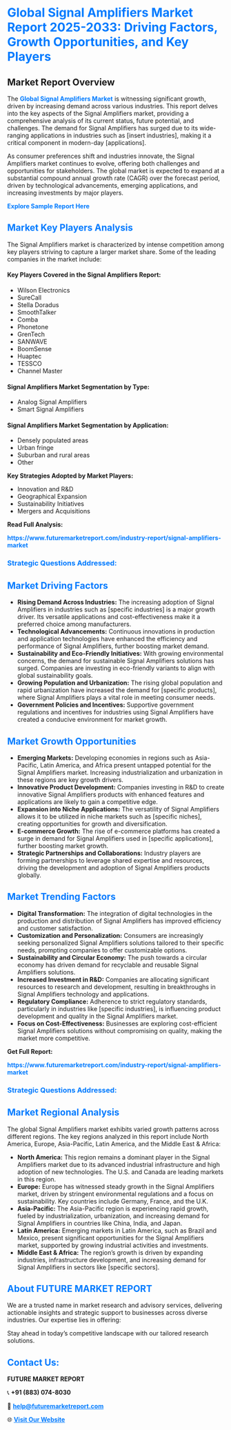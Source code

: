 <h1 style="color: #007BFF;">Global Signal Amplifiers Market Report 2025-2033: Driving Factors, Growth Opportunities, and Key Players</h1>

<section id="overview">
<h2>Market Report Overview</h2>
<p>The <a href="https://www.futuremarketreport.com/industry-report/signal-amplifiers-market" style="color: #007BFF; text-decoration: none;"><strong>Global Signal Amplifiers Market</strong></a> is witnessing significant growth, driven by increasing demand across various industries. This report delves into the key aspects of the Signal Amplifiers market, providing a comprehensive analysis of its current status, future potential, and challenges. The demand for Signal Amplifiers has surged due to its wide-ranging applications in industries such as [insert industries], making it a critical component in modern-day [applications].</p>
<p>As consumer preferences shift and industries innovate, the Signal Amplifiers market continues to evolve, offering both challenges and opportunities for stakeholders. The global market is expected to expand at a substantial compound annual growth rate (CAGR) over the forecast period, driven by technological advancements, emerging applications, and increasing investments by major players.</p>
</section>

<section id="overview">
<p><a href="https://www.futuremarketreport.com/request-sample/reportId=58718" style="color: #007BFF; text-decoration: none;"><strong>Explore Sample Report Here</strong></a></p>
</section>

<section id="key-players">
<h2 style="color: #007BFF;">Market Key Players Analysis</h2>
<p>The Signal Amplifiers market is characterized by intense competition among key players striving to capture a larger market share. Some of the leading companies in the market include:</p>
<h4>Key Players Covered in the Signal Amplifiers Report:</h4>
<ul><li>Wilson Electronics</li><li>SureCall</li><li>Stella Doradus</li><li>SmoothTalker</li><li>Comba</li><li>Phonetone</li><li>GrenTech</li><li>SANWAVE</li><li>BoomSense</li><li>Huaptec</li><li>TESSCO</li><li>Channel Master</li></ul>
<h4>Signal Amplifiers Market Segmentation by Type:</h4>
<ul><li>Analog Signal Amplifiers</li><li>Smart Signal Amplifiers</li></ul>

<h4>Signal Amplifiers Market Segmentation by Application:</h4>
<ul><li>Densely populated areas</li><li>Urban fringe</li><li>Suburban and rural areas</li><li>Other</li></ul>
<p><strong>Key Strategies Adopted by Market Players:</strong></p>
<ul>
<li>Innovation and R&D</li>
<li>Geographical Expansion</li>
<li>Sustainability Initiatives</li>
<li>Mergers and Acquisitions</li>
</ul>
</section>

<section>
<p><strong>Read Full Analysis: </strong></p><a href="https://www.futuremarketreport.com/industry-report/signal-amplifiers-market" style="color: #007BFF; text-decoration: none;"><strong>https://www.futuremarketreport.com/industry-report/signal-amplifiers-market</strong></a>
<h3 style="color: #007BFF;">Strategic Questions Addressed:</h3>
</section>

<section id="driving-factors">
<h2 style="color: #007BFF;">Market Driving Factors</h2>
<ul>
<li><strong>Rising Demand Across Industries:</strong> The increasing adoption of Signal Amplifiers in industries such as [specific industries] is a major growth driver. Its versatile applications and cost-effectiveness make it a preferred choice among manufacturers.</li>
<li><strong>Technological Advancements:</strong> Continuous innovations in production and application technologies have enhanced the efficiency and performance of Signal Amplifiers, further boosting market demand.</li>
<li><strong>Sustainability and Eco-Friendly Initiatives:</strong> With growing environmental concerns, the demand for sustainable Signal Amplifiers solutions has surged. Companies are investing in eco-friendly variants to align with global sustainability goals.</li>
<li><strong>Growing Population and Urbanization:</strong> The rising global population and rapid urbanization have increased the demand for [specific products], where Signal Amplifiers plays a vital role in meeting consumer needs.</li>
<li><strong>Government Policies and Incentives:</strong> Supportive government regulations and incentives for industries using Signal Amplifiers have created a conducive environment for market growth.</li>
</ul>
</section>

<section id="growth-opportunities">
<h2 style="color: #007BFF;">Market Growth Opportunities</h2>
<ul>
<li><strong>Emerging Markets:</strong> Developing economies in regions such as Asia-Pacific, Latin America, and Africa present untapped potential for the Signal Amplifiers market. Increasing industrialization and urbanization in these regions are key growth drivers.</li>
<li><strong>Innovative Product Development:</strong> Companies investing in R&D to create innovative Signal Amplifiers products with enhanced features and applications are likely to gain a competitive edge.</li>
<li><strong>Expansion into Niche Applications:</strong> The versatility of Signal Amplifiers allows it to be utilized in niche markets such as [specific niches], creating opportunities for growth and diversification.</li>
<li><strong>E-commerce Growth:</strong> The rise of e-commerce platforms has created a surge in demand for Signal Amplifiers used in [specific applications], further boosting market growth.</li>
<li><strong>Strategic Partnerships and Collaborations:</strong> Industry players are forming partnerships to leverage shared expertise and resources, driving the development and adoption of Signal Amplifiers products globally.</li>
</ul>
</section>

<section id="trending-factors">
<h2 style="color: #007BFF;">Market Trending Factors</h2>
<ul>
<li><strong>Digital Transformation:</strong> The integration of digital technologies in the production and distribution of Signal Amplifiers has improved efficiency and customer satisfaction.</li>
<li><strong>Customization and Personalization:</strong> Consumers are increasingly seeking personalized Signal Amplifiers solutions tailored to their specific needs, prompting companies to offer customizable options.</li>
<li><strong>Sustainability and Circular Economy:</strong> The push towards a circular economy has driven demand for recyclable and reusable Signal Amplifiers solutions.</li>
<li><strong>Increased Investment in R&D:</strong> Companies are allocating significant resources to research and development, resulting in breakthroughs in Signal Amplifiers technology and applications.</li>
<li><strong>Regulatory Compliance:</strong> Adherence to strict regulatory standards, particularly in industries like [specific industries], is influencing product development and quality in the Signal Amplifiers market.</li>
<li><strong>Focus on Cost-Effectiveness:</strong> Businesses are exploring cost-efficient Signal Amplifiers solutions without compromising on quality, making the market more competitive.</li>
</ul>
</section>

<section>
<p><strong>Get Full Report: </strong></p><a href="https://www.futuremarketreport.com/industry-report/signal-amplifiers-market" style="color: #007BFF; text-decoration: none;"><strong>https://www.futuremarketreport.com/industry-report/signal-amplifiers-market</strong></a>
<h3 style="color: #007BFF;">Strategic Questions Addressed:</h3>
</section>


<section id="regional-analysis">
<h2 style="color: #007BFF;">Market Regional Analysis</h2>
<p>The global Signal Amplifiers market exhibits varied growth patterns across different regions. The key regions analyzed in this report include North America, Europe, Asia-Pacific, Latin America, and the Middle East & Africa:</p>
<ul>
<li><strong>North America:</strong> This region remains a dominant player in the Signal Amplifiers market due to its advanced industrial infrastructure and high adoption of new technologies. The U.S. and Canada are leading markets in this region.</li>
<li><strong>Europe:</strong> Europe has witnessed steady growth in the Signal Amplifiers market, driven by stringent environmental regulations and a focus on sustainability. Key countries include Germany, France, and the U.K.</li>
<li><strong>Asia-Pacific:</strong> The Asia-Pacific region is experiencing rapid growth, fueled by industrialization, urbanization, and increasing demand for Signal Amplifiers in countries like China, India, and Japan.</li>
<li><strong>Latin America:</strong> Emerging markets in Latin America, such as Brazil and Mexico, present significant opportunities for the Signal Amplifiers market, supported by growing industrial activities and investments.</li>
<li><strong>Middle East & Africa:</strong> The region’s growth is driven by expanding industries, infrastructure development, and increasing demand for Signal Amplifiers in sectors like [specific sectors].</li>
</ul>
</section>

<footer>
<h2 style="color: #007BFF;">About FUTURE MARKET REPORT</h2>
<p>We are a trusted name in market research and advisory services, delivering actionable insights and strategic support to businesses across diverse industries. Our expertise lies in offering:</p>

<p>Stay ahead in today’s competitive landscape with our tailored research solutions.</p>

<h2 style="color: #007BFF;">Contact Us:</h2>
<p><strong>FUTURE MARKET REPORT</strong></p>
<p>📞 <strong>+91 (883) 074-8030</strong></p>
<p>📧 <strong><a href="mailto:help@futuremarketreport.com" style="color: #007BFF;">help@futuremarketreport.com</a></strong></p>
<p>🌐 <strong><a href="https://www.futuremarketreport.com/" style="color: #007BFF;">Visit Our Website</a></strong></p>
</footer>